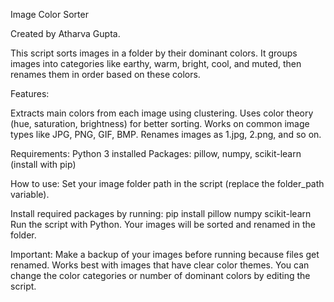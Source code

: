 Image Color Sorter

Created by Atharva Gupta. 


This script sorts images in a folder by their dominant colors. It groups images into categories like earthy, warm, bright, cool, and muted, then renames them in order based on these colors.

Features:

Extracts main colors from each image using clustering.
Uses color theory (hue, saturation, brightness) for better sorting.
Works on common image types like JPG, PNG, GIF, BMP.
Renames images as 1.jpg, 2.png, and so on.

Requirements:
Python 3 installed
Packages: pillow, numpy, scikit-learn (install with pip)

How to use:
Set your image folder path in the script (replace the folder_path variable).

Install required packages by running:
pip install pillow numpy scikit-learn
Run the script with Python.
Your images will be sorted and renamed in the folder.

Important:
Make a backup of your images before running because files get renamed.
Works best with images that have clear color themes.
You can change the color categories or number of dominant colors by editing the script.

